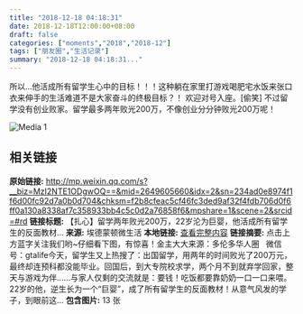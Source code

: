 ```yaml
---
title: "2018-12-18 04:18:31"
date: 2018-12-18T12:00:00+08:00
draft: false
categories: ["moments","2018","2018-12"]
tags: ["朋友圈","生活记录"]
summary: "2018-12-18 04:18:31..."
---
```


所以…他活成所有留学生心中的目标！！！这种躺在家里打游戏喝肥宅水饭来张口衣来伸手的生活难道不是大家奋斗的终极目标？！
欢迎对号入座。[偷笑]
不过留学没有创业败家。留学最多两年败光200万，不像创业分分钟败光200万呢！

![Media 1](/Moments/photos/2018-12-18/201812180418310.jpg)

## 相关链接

**原始链接:** http://mp.weixin.qq.com/s?__biz=MzI2NTE1ODgwOQ==&mid=2649605660&idx=2&sn=234ad0e8974f1f6d00fc92d7a0b0d704&chksm=f2b8cfeac5cf46fc3ded9af32f4fdb706d0f6ff0a130a8338af7c358933bb4c5c0d2a76858f6&mpshare=1&scene=2&srcid=#rd
**链接标题:** 【扎心】留学两年败光200万，22岁沦为巨婴，他活成所有留学生的反面教材…
**来源:** 埃德蒙顿微生活
**本地链接:** [查看完整内容](/link_content/2018/12/2018-12-18-2/link_content/)
**链接摘要:** 点击上方蓝字关注我们哟~仔细看下图，有惊喜！金主大大来源：多伦多华人圈   微信号：gtalife今天，留学生又上热搜了：出国留学，用两年的时间败光了200万元，最终却连预科都没能毕业。回国后，到大专院校求学，两个月不到就弃学回家，整天与游戏为伴......与家人仅剩的交流就是：要钱！吃饭都要靠奶奶一口一口来喂。22岁的他，逆生长为一个“巨婴”，成了所有留学生的反面教材！从意气风发的学子，到眼前这...
**包含图片:** 13 张

